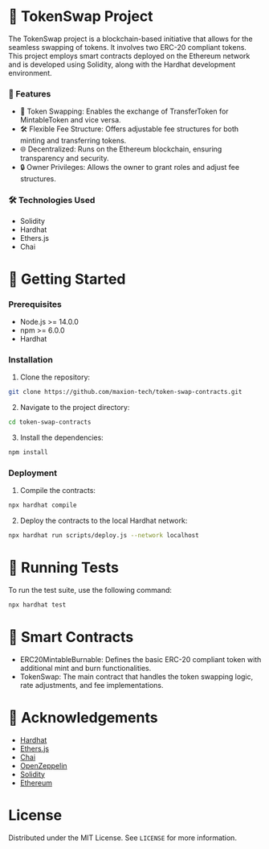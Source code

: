 # 🔄 TokenSwap Project

The TokenSwap project is a blockchain-based initiative that allows for the seamless swapping of tokens. It involves two ERC-20 compliant tokens. This project employs smart contracts deployed on the Ethereum network and is developed using Solidity, along with the Hardhat development environment.

### 🌟 Features
- 🔄 Token Swapping: Enables the exchange of TransferToken for MintableToken and vice versa.
- 🛠️ Flexible Fee Structure: Offers adjustable fee structures for both minting and transferring tokens.
- 🌐 Decentralized: Runs on the Ethereum blockchain, ensuring transparency and security.
- 🔒 Owner Privileges: Allows the owner to grant roles and adjust fee structures.

### 🛠️ Technologies Used
- Solidity
- Hardhat
- Ethers.js
- Chai

# 🚀 Getting Started
### Prerequisites
- Node.js >= 14.0.0
- npm >= 6.0.0
- Hardhat

### Installation
1. Clone the repository:
```bash
git clone https://github.com/maxion-tech/token-swap-contracts.git
```
2. Navigate to the project directory:
```bash
cd token-swap-contracts
```
3. Install the dependencies:
```bash
npm install
```

### Deployment
1. Compile the contracts:
```bash
npx hardhat compile
```
2. Deploy the contracts to the local Hardhat network:
```bash
npx hardhat run scripts/deploy.js --network localhost
```

# 🧪 Running Tests
To run the test suite, use the following command:
```bash
npx hardhat test
```

# 📜 Smart Contracts

- ERC20MintableBurnable: Defines the basic ERC-20 compliant token with additional mint and burn functionalities.
- TokenSwap: The main contract that handles the token swapping logic, rate adjustments, and fee implementations.

# 🙏 Acknowledgements
- [Hardhat](https://hardhat.org/)
- [Ethers.js](https://docs.ethers.io/v5/)
- [Chai](https://www.chaijs.com/)
- [OpenZeppelin](https://openzeppelin.com/)
- [Solidity](https://docs.soliditylang.org/en/v0.8.7/)
- [Ethereum](https://ethereum.org/en/)

# License
Distributed under the MIT License. See `LICENSE` for more information.